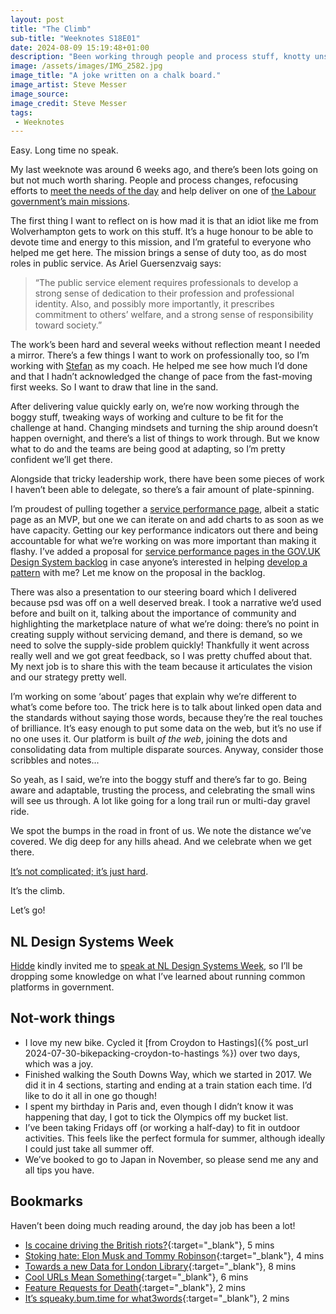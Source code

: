 ```yaml
---
layout: post
title: "The Climb"
sub-title: "Weeknotes S18E01"
date: 2024-08-09 15:19:48+01:00
description: "Been working through people and process stuff, knotty unshareable things, so this is my first weeknote in ~6 weeks. To reflect on what I’ve achieved and what’s left to do." 
image: /assets/images/IMG_2582.jpg
image_title: "A joke written on a chalk board."
image_artist: Steve Messer
image_source:
image_credit: Steve Messer
tags:
 - Weeknotes
---
```


Easy. Long time no speak. 

My last weeknote was around 6 weeks ago, and there’s been lots going on but not much worth sharing. People and process changes, refocusing efforts to [meet the needs of the day](https://on.ft.com/3XLs8vo) and help deliver on one of [the Labour government’s main missions](https://labour.org.uk/change/kickstart-economic-growth/#get-britain-building-again).

The first thing I want to reflect on is how mad it is that an idiot like me from Wolverhampton gets to work on this stuff. It’s a huge honour to be able to devote time and energy to this mission, and I’m grateful to everyone who helped me get here. The mission brings a sense of duty too, as do most roles in public service. As Ariel Guersenzvaig says:

> “The public service element requires professionals to develop a strong sense of dedication to their profession and professional identity. Also, and possibly more importantly, it prescribes commitment to others’ welfare, and a strong sense of responsibility toward society.”

The work’s been hard and several weeks without reflection meant I needed a mirror. There’s a few things I want to work on professionally too, so I’m working with [Stefan](https://www.stefanpowell.co.uk/) as my coach. He helped me see how much I’d done and that I hadn’t acknowledged the change of pace from the fast-moving first weeks. So I want to draw that line in the sand.

After delivering value quickly early on, we’re now working through the boggy stuff, tweaking ways of working and culture to be fit for the challenge at hand. Changing mindsets and turning the ship around doesn’t happen overnight, and there’s a list of things to work through. But we know what to do and the teams are being good at adapting, so I’m pretty confident we’ll get there.

Alongside that tricky leadership work, there have been some pieces of work I haven’t been able to delegate, so there’s a fair amount of plate-spinning. 

I’m proudest of pulling together a [service performance page](https://www.planning.data.gov.uk/about/performance), albeit a static page as an MVP, but one we can iterate on and add charts to as soon as we have capacity. Getting our key performance indicators out there and being accountable for what we’re working on was more important than making it flashy. I’ve added a proposal for [service performance pages in the GOV.‌UK Design System backlog](https://github.com/alphagov/govuk-design-system-backlog/issues/299) in case anyone’s interested in helping [develop a pattern](https://design-system.service.gov.uk/community/develop-a-component-or-pattern/) with me? Let me know on the proposal in the backlog.

There was also a presentation to our steering board which I delivered because psd was off on a well deserved break. I took a narrative we’d used before and built on it, talking about the importance of community and highlighting the marketplace nature of what we’re doing: there’s no point in creating supply without servicing demand, and there is demand, so we need to solve the supply-side problem quickly! Thankfully it went across really well and we got great feedback, so I was pretty chuffed about that. My next job is to share this with the team because it articulates the vision and our strategy pretty well. 

I’m working on some ‘about’ pages that explain why we’re different to what’s come before too. The trick here is to talk about linked open data and the standards without saying those words, because they’re the real touches of brilliance. It’s easy enough to put some data on the web, but it’s no use if no one uses it. Our platform is built _of the web_, joining the dots and consolidating data from multiple disparate sources. Anyway, consider those scribbles and notes...

So yeah, as I said, we’re into the boggy stuff and there’s far to go. Being aware and adaptable, trusting the process, and celebrating the small wins will see us through. A lot like going for a long trail run or multi-day gravel ride. 

We spot the bumps in the road in front of us. We note the distance we’ve covered. We dig deep for any hills ahead. And we celebrate when we get there.

[It’s not complicated; it’s just hard](https://russelldavies.typepad.com/planning/2013/01/its-not-complicated-its-just-hard.html).

It’s the climb.

Let’s go!

## NL Design Systems Week

[Hidde](https://hidde.blog) kindly invited me to [speak at NL Design Systems Week](https://nldesignsystem.nl/events/design-systems-week-2024/en/program#common-direction,-boring-magic), so I’ll be dropping some knowledge on what I’ve learned about running common platforms in government.

## Not-work things

- I love my new bike. Cycled it [from Croydon to Hastings]({% post_url 2024-07-30-bikepacking-croydon-to-hastings %}) over two days, which was a joy.
- Finished walking the South Downs Way, which we started in 2017. We did it in 4 sections, starting and ending at a train station each time. I’d like to do it all in one go though!
- I spent my birthday in Paris and, even though I didn’t know it was happening that day, I got to tick the Olympics off my bucket list.
- I’ve been taking Fridays off (or working a half-day) to fit in outdoor activities. This feels like the perfect formula for summer, although ideally I could just take all summer off.
- We’ve booked to go to Japan in November, so please send me any and all tips you have. 

## Bookmarks

Haven’t been doing much reading around, the day job has been a lot! 

- [Is cocaine driving the British riots?](https://www.newstatesman.com/comment/2024/08/is-cocaine-driving-the-british-riots){:target="_blank"}, 5 mins
- [Stoking hate: Elon Musk and Tommy Robinson](https://www.tortoisemedia.com/2024/08/06/stoking-hate-elon-musk-and-tommy-robinson){:target="_blank"}, 4 mins
- [Towards a new Data for London Library](https://chiefdigitalofficer4london.medium.com/towards-a-new-data-for-london-library-d95a062f30d9){:target="_blank"}, 8 mins
- [Cool URLs Mean Something](https://thehistoryoftheweb.com/cool-urls-mean-something/){:target="_blank"}, 6 mins
- [Feature Requests for Death](https://mjtsai.com/blog/2024/07/03/feature-requests-for-death/){:target="_blank"}, 2 mins
- [It’s squeaky.bum.time for what3words](https://www.ft.com/content/966bf457-83f9-419b-aac5-a65ef0bf1689){:target="_blank"}, 2 mins